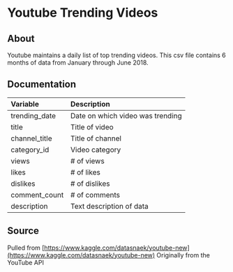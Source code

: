 # Youtube Trending Videos

## About
Youtube maintains a daily list of top trending videos. This csv file contains 6 months of data from January through June 2018.

## Documentation
Variable        | Description
:---------------|:-----------
trending_date   | Date on which video was trending
title           | Title of video
channel_title   | Title of channel
category_id     | Video category
views           | # of views
likes           | # of likes
dislikes        | # of dislikes
comment_count   | # of comments
description     | Text description of data


## Source
Pulled from [https://www.kaggle.com/datasnaek/youtube-new](https://www.kaggle.com/datasnaek/youtube-new)
Originally from the YouTube API
